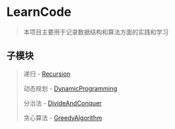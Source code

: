 # LearnCode

> 本项目主要用于记录数据结构和算法方面的实践和学习

## 子模块

> 递归 - [Recursion](Recursion/README.md)
>
> 动态规划 - [DynamicProgramming](DynamicProgramming/README.md)
>
> 分治法 - [DivideAndConquer](DivideAndConquer/README.md)
>
> 贪心算法 - [GreedyAlgorithm](GreedyAlgorithm/README.md)
